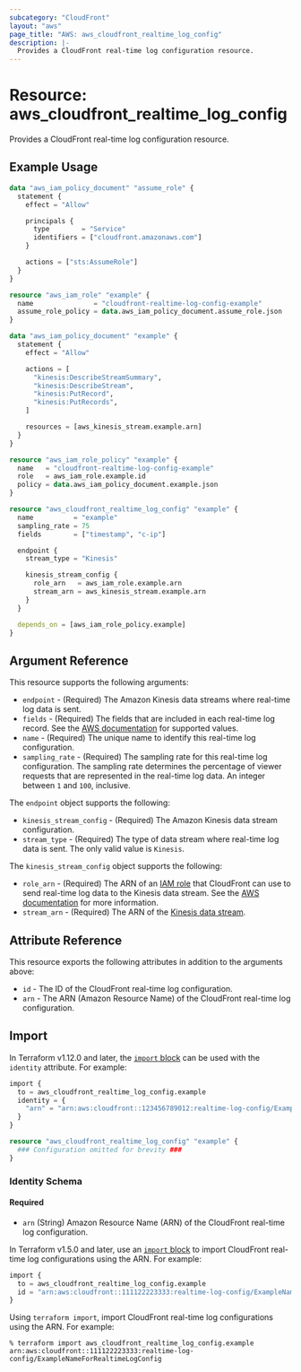 ```yaml
---
subcategory: "CloudFront"
layout: "aws"
page_title: "AWS: aws_cloudfront_realtime_log_config"
description: |-
  Provides a CloudFront real-time log configuration resource.
---
```


# Resource: aws_cloudfront_realtime_log_config

Provides a CloudFront real-time log configuration resource.

## Example Usage

```terraform
data "aws_iam_policy_document" "assume_role" {
  statement {
    effect = "Allow"

    principals {
      type        = "Service"
      identifiers = ["cloudfront.amazonaws.com"]
    }

    actions = ["sts:AssumeRole"]
  }
}

resource "aws_iam_role" "example" {
  name               = "cloudfront-realtime-log-config-example"
  assume_role_policy = data.aws_iam_policy_document.assume_role.json
}

data "aws_iam_policy_document" "example" {
  statement {
    effect = "Allow"

    actions = [
      "kinesis:DescribeStreamSummary",
      "kinesis:DescribeStream",
      "kinesis:PutRecord",
      "kinesis:PutRecords",
    ]

    resources = [aws_kinesis_stream.example.arn]
  }
}

resource "aws_iam_role_policy" "example" {
  name   = "cloudfront-realtime-log-config-example"
  role   = aws_iam_role.example.id
  policy = data.aws_iam_policy_document.example.json
}

resource "aws_cloudfront_realtime_log_config" "example" {
  name          = "example"
  sampling_rate = 75
  fields        = ["timestamp", "c-ip"]

  endpoint {
    stream_type = "Kinesis"

    kinesis_stream_config {
      role_arn   = aws_iam_role.example.arn
      stream_arn = aws_kinesis_stream.example.arn
    }
  }

  depends_on = [aws_iam_role_policy.example]
}
```

## Argument Reference

This resource supports the following arguments:

* `endpoint` - (Required) The Amazon Kinesis data streams where real-time log data is sent.
* `fields` - (Required) The fields that are included in each real-time log record. See the [AWS documentation](https://docs.aws.amazon.com/AmazonCloudFront/latest/DeveloperGuide/real-time-logs.html#understand-real-time-log-config-fields) for supported values.
* `name` - (Required) The unique name to identify this real-time log configuration.
* `sampling_rate` - (Required) The sampling rate for this real-time log configuration. The sampling rate determines the percentage of viewer requests that are represented in the real-time log data. An integer between `1` and `100`, inclusive.

The `endpoint` object supports the following:

* `kinesis_stream_config` - (Required) The Amazon Kinesis data stream configuration.
* `stream_type` - (Required) The type of data stream where real-time log data is sent. The only valid value is `Kinesis`.

The `kinesis_stream_config` object supports the following:

* `role_arn` - (Required) The ARN of an [IAM role](iam_role.html) that CloudFront can use to send real-time log data to the Kinesis data stream.
See the [AWS documentation](https://docs.aws.amazon.com/AmazonCloudFront/latest/DeveloperGuide/real-time-logs.html#understand-real-time-log-config-iam-role) for more information.
* `stream_arn` - (Required) The ARN of the [Kinesis data stream](kinesis_stream.html).

## Attribute Reference

This resource exports the following attributes in addition to the arguments above:

* `id` - The ID of the CloudFront real-time log configuration.
* `arn` - The ARN (Amazon Resource Name) of the CloudFront real-time log configuration.

## Import

In Terraform v1.12.0 and later, the [`import` block](https://developer.hashicorp.com/terraform/language/import) can be used with the `identity` attribute. For example:

```terraform
import {
  to = aws_cloudfront_realtime_log_config.example
  identity = {
    "arn" = "arn:aws:cloudfront::123456789012:realtime-log-config/ExampleNameForRealtimeLogConfig"
  }
}

resource "aws_cloudfront_realtime_log_config" "example" {
  ### Configuration omitted for brevity ###
}
```

### Identity Schema

#### Required

- `arn` (String) Amazon Resource Name (ARN) of the CloudFront real-time log configuration.

In Terraform v1.5.0 and later, use an [`import` block](https://developer.hashicorp.com/terraform/language/import) to import CloudFront real-time log configurations using the ARN. For example:

```terraform
import {
  to = aws_cloudfront_realtime_log_config.example
  id = "arn:aws:cloudfront::111122223333:realtime-log-config/ExampleNameForRealtimeLogConfig"
}
```

Using `terraform import`, import CloudFront real-time log configurations using the ARN. For example:

```console
% terraform import aws_cloudfront_realtime_log_config.example arn:aws:cloudfront::111122223333:realtime-log-config/ExampleNameForRealtimeLogConfig
```
